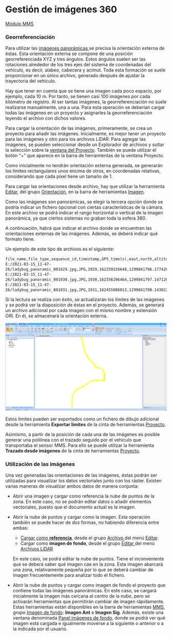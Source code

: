 # Gestión de imágenes 360

[Módulo MMS](./)

### Georreferenciación

Para utilizar las [imágenes panorámicas ](archivos-de-imagen-360-mms.md)se precisa la orientación externa de éstas. Esta orientación externa se compone de una posición georreferenciada XYZ y tres ángulos. Estos ángulos suelen ser las rotaciones alrededor de los tres ejes del sistema de coordenadas del vehículo, es decir, alabeo, cabecera y acimut. Toda esta formación se suele proporcionar en un único archivo, generado después de ajustar la trayectoria del vehículo.

Hay que tener en cuenta que se tiene una imagen cada poco espacio, por ejemplo, cada 10 m. Por tanto, se tienen casi 100 imágenes por cada kilómetro de registro. Al ser tantas imágenes, la georreferenciación no suele realizarse manualmente, una a una. Para esta operación se deberían cargar todas las imágenes en un proyecto y asignarles la georreferenciación leyendo el archivo con dichos valores.

Para cargar la orientación de las imágenes, primeramente, se crea un proyecto para añadir las imágenes. Inicialmente, es mejor tener un proyecto para las imágenes y otro para los archivos LiDAR. Para agregar las imágenes, se pueden seleccionar desde un Explorador de archivos y soltar la selección sobre la [ventana del Proyecto](../introduccion/paneles-de-la-aplicacion/panel-proyecto.md). También se puede utilizar el botón “+” que aparece en la barra de herramientas de la ventana Proyecto.

Como inicialmente no tendrán orientación externa generada, se generarán los límites rectangulares unos encima de otros, en coordenadas relativas, considerando que cada píxel tiene un tamaño de 1.

Para cargar las orientaciones desde archivo, hay que utilizar la herramienta [Editar](../herramientas-para-imagenes/editar-orientacion-de-imagenes-desde-archivo.md), del grupo [Orientación](../fichas-de-herramientas/ficha-de-herramientas-imagen/orientacion.md), en la barra de herramientas [Imagen](../fichas-de-herramientas/ficha-de-herramientas-imagen/).

Como las imágenes son panorámicas, se elegir la tercera opción donde se podría indicar un fichero opcional con ciertas características de la cámara. En este archivo se podrá indicar el rango horizontal o vertical de la imagen panorámica, ya que ciertos sistemas no graban toda la esfera 360.

A continuación, habrá que indicar el archivo donde se encuentran las orientaciones externas de las imágenes. Además, se deberá indicar qué formato tiene.

Un ejemplo de este tipo de archivos es el siguiente:

```text
file_name,file_type,sequence_id,timestamp,GPS_time(s),east,north,altitude,attitude(x)=roll,attitude(y)=pitch,attitude(z)=pan,frame_id
E:/2021-03-15_11-47-26/ladybug_panoramic_001929.jpg,JPG,1929,162259326648,1299841796.17742848,596126.402298610075,3121341.12428526115,51.4542347844690084,177.971166137430686,2.05551927384272703,-93.0967238715002026,3791
E:/2021-03-15_11-47-26/ladybug_panoramic_001930.jpg,JPG,1930,162356296464,1299841797.14712691,596131.650464848964,3121341.97523138579,51.2559816902503371,177.033894729433285,0.378351863176165426,-113.457547588796572,3792
E:/2021-03-15_11-47-26/ladybug_panoramic_001931.jpg,JPG,1931,162455886013,1299841798.14302278,596136.238556805649,3121344.82461331319,51.1919172378256917,176.771113624685285,-0.33364872741620677,-137.619259427909441,3793
```

Si la lectura se realiza con éxito, se actualizarán los límites de las imágenes y se podrá ver la disposición de éstas en el proyecto. Además, se generará un archivo adicional por cada imagen con el mismo nombre y extensión ORI. En él, se almacenará la orientación externa.

![Vista de un proyecto con im&#xE1;genes 360 cargadas](../../.gitbook/assets/image%20%2817%29.png)

Estos límites pueden ser exportados como un fichero de dibujo adicional desde la herramienta **Exportar límites** de la cinta de herramientas [Proyecto](../fichas-de-herramientas/ficha-de-herramientas-proyecto/limites-proyecto.md).

Asimismo, a partir de la posición de cada una de las imágenes es posible generar una polilínea con el trazado seguido por el vehículo que transportaba el sensor MMS. Para ello se puede utilizar la herramienta **Trazado desde imágenes** de la cinta de herramientas [Proyecto](../fichas-de-herramientas/ficha-de-herramientas-proyecto/limites-proyecto.md).

### Utilización de las imágenes

Una vez generadas las orientaciones de las imágenes, éstas podrán ser utilizadas para visualizar los datos vectoriales junto con los ráster. Existen varias maneras de visualizar ambos datos de manera conjunta:

* Abrir una imagen y cargar como referencia la nube de puntos de la zona. En este caso, no se podrán editar datos o añadir elementos vectoriales, puesto que el documento actual es la imagen.
* Abrir la nube de puntos y cargar como la imagen. Esta operación también se puede hacer de dos formas, no habiendo diferencia entre ambas:

  * [Cargar como **referencia**](../operaciones-con-archivos/abrir-archivos-de-referencia.md), desde el grupo [Archivo ](../fichas-de-herramientas/ficha-de-herramientas-editar/editar-archivo.md)del menú [Editar](../fichas-de-herramientas/ficha-de-herramientas-editar/).
  * Cargar como **imagen de fondo**, desde el grupo [Editar ](../fichas-de-herramientas/ficha-de-herramientas-archivos-lidar/editar-puntos-en-archivos-lidar.md)del menú [Archivos LiDAR](../fichas-de-herramientas/ficha-de-herramientas-archivos-lidar/)

  En este caso, se podrá editar la nube de puntos. Tiene el inconveniente que se deberá saber qué imagen cae en la zona. Esta imagen abarcará una zona, relativamente pequeña por lo que se deberá cambiar de imagen frecuentemente para analizar todo el fichero.

* Abrir la nube de puntos y cargar como imagen de fondo el proyecto que contiene todas las imágenes panorámicas. En este caso, se cargará inicialmente la imagen más cercana al centro de la nube, pero se activarán herramientas que permitirán cambiar de imagen rápidamente. Estas herramientas están disponibles en la barra de herramientas [MMS](../fichas-de-herramientas/ficha-de-herramientas-mms.md), grupo [Imagen de fondo](imagen-de-fondo.md): **Imagen Ant** e **Imagen Sig**. Además, existe una ventana denominada [Panel imágenes de fondo](../introduccion/paneles-de-la-aplicacion/panel-imagenes-de-fondo.md), donde se podrá ver qué imagen está cargada e igualmente moverse a la siguiente o anterior o a la indicada por el usuario.

